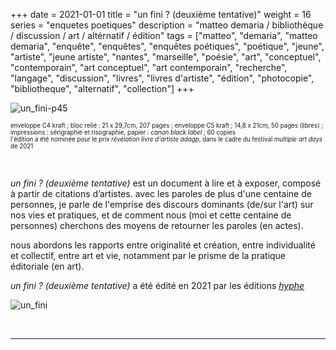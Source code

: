 +++
date = 2021-01-01
title = "un fini ? (deuxième tentative)"
weight = 16
series = "enquetes poetiques"
description = "matteo demaria / bibliothèque / discussion / art / altérnatif / édition"
tags = ["matteo", "demaria", "matteo demaria", "enquête", "enquêtes", "enquêtes poétiques", "poétique", "jeune", "artiste", "jeune artiste", "nantes", "marseille", "poésie", "art", "conceptuel", "contemporain", "art conceptuel", "art contemporain", "recherche", "langage", "discussion", "livres", "livres d'artiste", "édition", "photocopie", "bibliotheque", "alternatif", "collection"]
+++

![un_fini-p45](/images/un_fini/un_fini.gif)

<sup><sup>enveloppe C4 kraft ; bloc relié : 21 x 29,7cm, 207 pages ; enveloppe C5 kraft ; 14,8 x 21cm, 50 pages (libres) ; impressions : sérigraphie et risographie, papier : *canon black label* ; 60 copies</sup></sup>   <br/>
<sup><sup>l'édition a été nominée pour le _prix révélation livre d'artiste adagp_, dans le cadre du festival _multiple art days_ de 2021</sup></sup>

<br/>

*un fini ? (deuxième tentative)* est un document à lire et à exposer, composé à partir de citations d’artistes. avec les paroles de plus d'une centaine de personnes, je parle de l'emprise des discours dominants (de/sur l'art) sur nos vies et pratiques, et de comment nous (moi et cette centaine de personnes) cherchons des moyens de retourner les paroles (en actes).

nous abordons les rapports entre originalité et création, entre individualité et collectif, entre art et vie, notamment par le prisme de la pratique éditoriale (en art).

*un fini ? (deuxième tentative)* a été édité en 2021 par les éditions [*hyphe*](http://hyphe.fr/un-fini.php)

![un_fini](/images/un_fini/un_fini2.gif)


<br/>
<hr>
